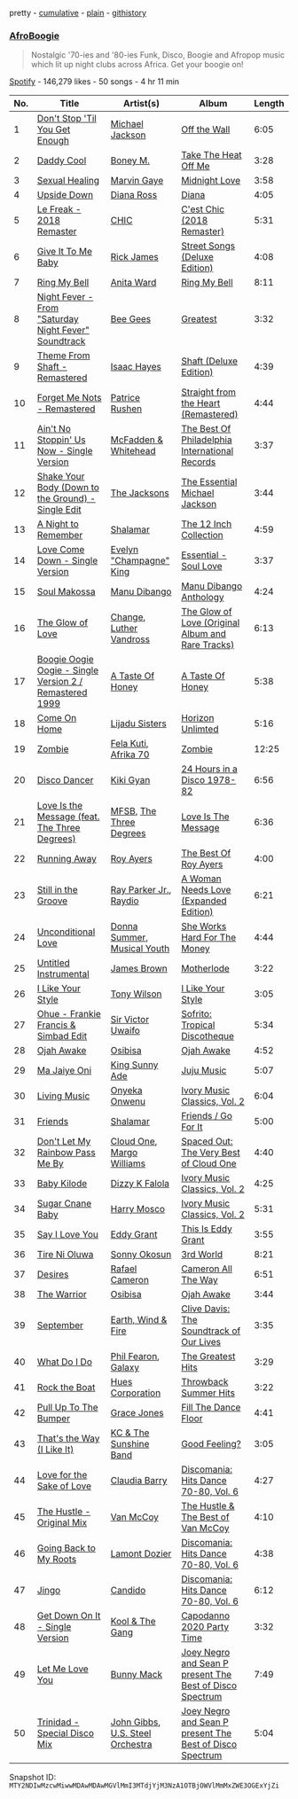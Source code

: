 pretty - [cumulative](/playlists/cumulative/37i9dQZF1DWT6pI50XnTRh.md) - [plain](/playlists/plain/37i9dQZF1DWT6pI50XnTRh) - [githistory](https://github.githistory.xyz/mackorone/spotify-playlist-archive/blob/main/playlists/plain/37i9dQZF1DWT6pI50XnTRh)

### [AfroBoogie](https://open.spotify.com/playlist/37i9dQZF1DWT6pI50XnTRh)

> Nostalgic '70\-ies and '80\-ies Funk, Disco, Boogie and Afropop music which lit up night clubs across Africa\. Get your boogie on!

[Spotify](https://open.spotify.com/user/spotify) - 146,279 likes - 50 songs - 4 hr 11 min

| No. | Title | Artist(s) | Album | Length |
|---|---|---|---|---|
| 1 | [Don't Stop 'Til You Get Enough](https://open.spotify.com/track/46eu3SBuFCXWsPT39Yg3tJ) | [Michael Jackson](https://open.spotify.com/artist/3fMbdgg4jU18AjLCKBhRSm) | [Off the Wall](https://open.spotify.com/album/2ZytN2cY4Zjrr9ukb2rqTP) | 6:05 |
| 2 | [Daddy Cool](https://open.spotify.com/track/3WMbD1OyfKuwWDWMNbPQ4g) | [Boney M.](https://open.spotify.com/artist/54R6Y0I7jGUCveDTtI21nb) | [Take The Heat Off Me](https://open.spotify.com/album/1KQUrny9y5zGpktF6hAGd4) | 3:28 |
| 3 | [Sexual Healing](https://open.spotify.com/track/3VZmChrnVW8JK6ano4gSED) | [Marvin Gaye](https://open.spotify.com/artist/3koiLjNrgRTNbOwViDipeA) | [Midnight Love](https://open.spotify.com/album/3gPlX9Zs3tXZZKNCyoOkSm) | 3:58 |
| 4 | [Upside Down](https://open.spotify.com/track/3pbtBomO4Zt5gGiqsYeiBH) | [Diana Ross](https://open.spotify.com/artist/3MdG05syQeRYPPcClLaUGl) | [Diana](https://open.spotify.com/album/3zgDLoVcpVGfFbDZJf3uHI) | 4:05 |
| 5 | [Le Freak \- 2018 Remaster](https://open.spotify.com/track/7Kszjzps0xbQXyo1pO4KfE) | [CHIC](https://open.spotify.com/artist/0Xf8oDAJYd2D0k3NLI19OV) | [C'est Chic \(2018 Remaster\)](https://open.spotify.com/album/4a1EmaXGBiQ61Y4m6SNcYi) | 5:31 |
| 6 | [Give It To Me Baby](https://open.spotify.com/track/13v3siPyvy5TTEZYmGPPse) | [Rick James](https://open.spotify.com/artist/0FrpdcVlJQqibaz5HfBUrL) | [Street Songs \(Deluxe Edition\)](https://open.spotify.com/album/2DBFUBBqJQvfXpodPi2WP5) | 4:08 |
| 7 | [Ring My Bell](https://open.spotify.com/track/7GK2KVYH8FrTC9zehmjVMd) | [Anita Ward](https://open.spotify.com/artist/3Dd6jD1AApgtNoU6SJWR7P) | [Ring My Bell](https://open.spotify.com/album/5G7Hry7SFLrdsvPu12EUyV) | 8:11 |
| 8 | [Night Fever \- From "Saturday Night Fever" Soundtrack](https://open.spotify.com/track/5KgbyD2lQQlIupAaPjgiXg) | [Bee Gees](https://open.spotify.com/artist/1LZEQNv7sE11VDY3SdxQeN) | [Greatest](https://open.spotify.com/album/5YHZaCxCuuK81h4Fimb9rT) | 3:32 |
| 9 | [Theme From Shaft \- Remastered](https://open.spotify.com/track/7KMILVTQdVS4zQ8ilTcpRO) | [Isaac Hayes](https://open.spotify.com/artist/3IKV7o6WPphDB7cCWXaG3E) | [Shaft \(Deluxe Edition\)](https://open.spotify.com/album/5HAXYSqdNjjbvoFrXwtrBw) | 4:39 |
| 10 | [Forget Me Nots \- Remastered](https://open.spotify.com/track/5ERZGchTi6sysVmA913Ryx) | [Patrice Rushen](https://open.spotify.com/artist/1mNnxxnPfHQDOkFjnZmdkc) | [Straight from the Heart \(Remastered\)](https://open.spotify.com/album/2tc6ZlzJS56yiVvo40R03g) | 4:44 |
| 11 | [Ain't No Stoppin' Us Now \- Single Version](https://open.spotify.com/track/352zgXSWzF85TvLhzJ7kkK) | [McFadden & Whitehead](https://open.spotify.com/artist/3iQM78Xg0wJnGZhgVNLPmY) | [The Best Of Philadelphia International Records](https://open.spotify.com/album/3H07uxfYAIqJqrKitWQGtZ) | 3:37 |
| 12 | [Shake Your Body \(Down to the Ground\) \- Single Edit](https://open.spotify.com/track/6lSVidZXCnOnYAWcgIqVDF) | [The Jacksons](https://open.spotify.com/artist/2yrbLiuBmc9j81lTX3XUuI) | [The Essential Michael Jackson](https://open.spotify.com/album/77dNyQA0z8dV33M4so4eRY) | 3:44 |
| 13 | [A Night to Remember](https://open.spotify.com/track/2xsXNMfcKLQxL5sQq4v7gH) | [Shalamar](https://open.spotify.com/artist/3REpOYo13YkVj1dFzda12A) | [The 12 Inch Collection](https://open.spotify.com/album/3sY9MPqUb0mSj1sujVdLZc) | 4:59 |
| 14 | [Love Come Down \- Single Version](https://open.spotify.com/track/3ZpSFamHHJE4kL59IePR7P) | [Evelyn "Champagne" King](https://open.spotify.com/artist/4JCt4xrbbBB9blkKwNlcJ7) | [Essential \- Soul Love](https://open.spotify.com/album/7LNiJbdcg604Tfr5revoL6) | 3:37 |
| 15 | [Soul Makossa](https://open.spotify.com/track/21s0bjVrP7RtQskeUKZxOu) | [Manu Dibango](https://open.spotify.com/artist/30UIjoCGuL3Fa5BOc3ayNW) | [Manu Dibango Anthology](https://open.spotify.com/album/4WDsHhoLJTSGVAt7ydCoPN) | 4:24 |
| 16 | [The Glow of Love](https://open.spotify.com/track/6w9g12jpHCPCuvYVX7vLLG) | [Change](https://open.spotify.com/artist/2fJ2vi4PUSxyvYaeq0FTbE), [Luther Vandross](https://open.spotify.com/artist/19y5MFBH7gohEdGwKM7QsP) | [The Glow of Love \(Original Album and Rare Tracks\)](https://open.spotify.com/album/5AWDEEdFf7ab4X6HpfxLye) | 6:13 |
| 17 | [Boogie Oogie Oogie \- Single Version 2 / Remastered 1999](https://open.spotify.com/track/0y0QpmcF1G3F79rjk3fjUx) | [A Taste Of Honey](https://open.spotify.com/artist/1ii6e2pv8VIRwnTER71rMl) | [A Taste Of Honey](https://open.spotify.com/album/2WDP1yNTx3cBR9LBE4Ribh) | 5:38 |
| 18 | [Come On Home](https://open.spotify.com/track/3XPOwqZH6WsBLn3uURmXQ4) | [Lijadu Sisters](https://open.spotify.com/artist/1iElGdidl4zFXOpaaem4wZ) | [Horizon Unlimted](https://open.spotify.com/album/6NfAHT2xusXUA4E7WMj8HY) | 5:16 |
| 19 | [Zombie](https://open.spotify.com/track/11GDQVqIEKAB4QKOcIVOvG) | [Fela Kuti](https://open.spotify.com/artist/5CG9X521RDFWCuAhlo6QoR), [Afrika 70](https://open.spotify.com/artist/5lhLOXDLaw0yjEXd6xTasV) | [Zombie](https://open.spotify.com/album/4CGGf13zt9Jva2ia4CKQi6) | 12:25 |
| 20 | [Disco Dancer](https://open.spotify.com/track/297SLwXcZw0ZUourOzPQpU) | [Kiki Gyan](https://open.spotify.com/artist/4lxYjU4q6B1KoDJOvNXzQy) | [24 Hours in a Disco 1978\-82](https://open.spotify.com/album/0p1PYyKaMEsDboqHmERvZu) | 6:56 |
| 21 | [Love Is the Message \(feat\. The Three Degrees\)](https://open.spotify.com/track/7jPcmkRtO3BPBEAA9Q58AN) | [MFSB](https://open.spotify.com/artist/2mknvtcck8i82nKxDPDibv), [The Three Degrees](https://open.spotify.com/artist/2zpFG5cvw00QmrYTUsjApa) | [Love Is The Message](https://open.spotify.com/album/6x6beV2H3fTTL2ovxA3iVQ) | 6:36 |
| 22 | [Running Away](https://open.spotify.com/track/3KLYkhq8QGEuKRkKj6E694) | [Roy Ayers](https://open.spotify.com/artist/6R9Mv0bgGE4Tqxna1q5Mrj) | [The Best Of Roy Ayers](https://open.spotify.com/album/2FtG21lowfa5dnswLCmryp) | 4:00 |
| 23 | [Still in the Groove](https://open.spotify.com/track/4AaB8loejHKcwAQN0MT72B) | [Ray Parker Jr.](https://open.spotify.com/artist/0NyzfcGDZZ6GM25EBG9BYK), [Raydio](https://open.spotify.com/artist/1VQ7baxc9Okx2YuRnpKMMR) | [A Woman Needs Love \(Expanded Edition\)](https://open.spotify.com/album/38993ejU6at3J4b0fxIien) | 6:21 |
| 24 | [Unconditional Love](https://open.spotify.com/track/6rX8XrnLLIggn6ItYWnoMM) | [Donna Summer](https://open.spotify.com/artist/2eogQKWWoohI3BSnoG7E2U), [Musical Youth](https://open.spotify.com/artist/2CuzDPkRD6BJBvdWqCrt2I) | [She Works Hard For The Money](https://open.spotify.com/album/0x3qYJCMrhJPgi7hTqxEl2) | 4:44 |
| 25 | [Untitled Instrumental](https://open.spotify.com/track/2aUHr9nibVhoYHoKFlEw1T) | [James Brown](https://open.spotify.com/artist/7GaxyUddsPok8BuhxN6OUW) | [Motherlode](https://open.spotify.com/album/3PMLP2hPq76MY9XKAgUC8f) | 3:22 |
| 26 | [I Like Your Style](https://open.spotify.com/track/7b0bir8Z4KyyBwQfBIjmYY) | [Tony Wilson](https://open.spotify.com/artist/3nwZKsmOiJjn7x0fS3L5ZR) | [I Like Your Style](https://open.spotify.com/album/3N9BeN0UCTwyHADo59PI0g) | 3:05 |
| 27 | [Ohue \- Frankie Francis & Simbad Edit](https://open.spotify.com/track/6mpWzzeF15T39cCZFCsvh0) | [Sir Victor Uwaifo](https://open.spotify.com/artist/2hCi6vXJyyTG9szd63b4LU) | [Sofrito: Tropical Discotheque](https://open.spotify.com/album/5AOELfqelmBhaAV5PsHHYr) | 5:34 |
| 28 | [Ojah Awake](https://open.spotify.com/track/7hPCaFhX074AINbYi0ye71) | [Osibisa](https://open.spotify.com/artist/12X85dtebfc7JTZ8iMBT2o) | [Ojah Awake](https://open.spotify.com/album/6bHGRYoRt21wn95Dlz4YSU) | 4:52 |
| 29 | [Ma Jaiye Oni](https://open.spotify.com/track/47ZKAaOco4DebMlGRzcvUn) | [King Sunny Ade](https://open.spotify.com/artist/0eatcjNWvGuDEPNnjgPNn1) | [Juju Music](https://open.spotify.com/album/4BsMW0J2DUx9R9fP5TAEYs) | 5:07 |
| 30 | [Living Music](https://open.spotify.com/track/2e8OoF7KghSpQ1MdsX7sJd) | [Onyeka Onwenu](https://open.spotify.com/artist/0AsoglRr6rQ8DZEKWnBPz7) | [Ivory Music Classics, Vol\. 2](https://open.spotify.com/album/0Vhl9WUTA5hBUWy6L6MsmQ) | 6:04 |
| 31 | [Friends](https://open.spotify.com/track/6TzkJUYcxbSHMiVYz3HpKl) | [Shalamar](https://open.spotify.com/artist/3REpOYo13YkVj1dFzda12A) | [Friends / Go For It](https://open.spotify.com/album/39jaUqZfh7YUgQnemcgnXF) | 5:00 |
| 32 | [Don't Let My Rainbow Pass Me By](https://open.spotify.com/track/5F030QnPpy1nMh8UmlHdKD) | [Cloud One](https://open.spotify.com/artist/2B9FE4FTPCJ7W8DrF5wkve), [Margo Williams](https://open.spotify.com/artist/1EzQ066WkkULCd4TByuEqd) | [Spaced Out: The Very Best of Cloud One](https://open.spotify.com/album/3rPJAH1VcOILbQIwfy7Rfz) | 4:40 |
| 33 | [Baby Kilode](https://open.spotify.com/track/0PYDivZavH4ndRJB6E5iUu) | [Dizzy K Falola](https://open.spotify.com/artist/4QebwA96fgRFgzeXzx9dmj) | [Ivory Music Classics, Vol\. 2](https://open.spotify.com/album/0Vhl9WUTA5hBUWy6L6MsmQ) | 4:25 |
| 34 | [Sugar Cnane Baby](https://open.spotify.com/track/5kFPItOjyYqGrNnqsROU42) | [Harry Mosco](https://open.spotify.com/artist/5xRUMq2gshg8BfuXR7QFWl) | [Ivory Music Classics, Vol\. 2](https://open.spotify.com/album/0Vhl9WUTA5hBUWy6L6MsmQ) | 5:31 |
| 35 | [Say I Love You](https://open.spotify.com/track/6NkDS793oPRpIAjrAsKNAa) | [Eddy Grant](https://open.spotify.com/artist/6j2HWcd7z61iTLbi8eD0hA) | [This Is Eddy Grant](https://open.spotify.com/album/1GDajHPyvYM4YEUgKNusNX) | 3:55 |
| 36 | [Tire Ni Oluwa](https://open.spotify.com/track/5uHK9zXW1KGWnw9fRYLyq0) | [Sonny Okosun](https://open.spotify.com/artist/4ksts9wd24Oj0ReBiegoXl) | [3rd World](https://open.spotify.com/album/5OaZVrFg7EniD0OoPY88fE) | 8:21 |
| 37 | [Desires](https://open.spotify.com/track/1BWnAnHrIjRsOb4F9xC0P7) | [Rafael Cameron](https://open.spotify.com/artist/12Kkris6XNRRceFq7WoTer) | [Cameron All The Way](https://open.spotify.com/album/0h58dYQtgHRiW9GQbBhmKY) | 6:51 |
| 38 | [The Warrior](https://open.spotify.com/track/1xjSFzaiaA1XCMyvq5fJKl) | [Osibisa](https://open.spotify.com/artist/12X85dtebfc7JTZ8iMBT2o) | [Ojah Awake](https://open.spotify.com/album/6bHGRYoRt21wn95Dlz4YSU) | 3:44 |
| 39 | [September](https://open.spotify.com/track/2fckeyAojYpJ9xGSrGa94g) | [Earth, Wind & Fire](https://open.spotify.com/artist/4QQgXkCYTt3BlENzhyNETg) | [Clive Davis: The Soundtrack of Our Lives](https://open.spotify.com/album/13VY4UMIBiyl1IHbodEDYE) | 3:35 |
| 40 | [What Do I Do](https://open.spotify.com/track/4ZvObq9XNo342rXAwjZZNk) | [Phil Fearon](https://open.spotify.com/artist/1UXbr4S5dk24DLPoEMxSJF), [Galaxy](https://open.spotify.com/artist/6ZQoOkrCsTU1L1imn5k8Mn) | [The Greatest Hits](https://open.spotify.com/album/5lygRO7XrugRMJCwwaJ7Qj) | 3:29 |
| 41 | [Rock the Boat](https://open.spotify.com/track/1cW6LQZCkPlYbt5fIN22q7) | [Hues Corporation](https://open.spotify.com/artist/6PpGPIrFf3LM7Q77eR4Bts) | [Throwback Summer Hits](https://open.spotify.com/album/087jVCsvpH25w3QGaHqA3z) | 3:22 |
| 42 | [Pull Up To The Bumper](https://open.spotify.com/track/5VpDYLvj2R2D69irsL5Mra) | [Grace Jones](https://open.spotify.com/artist/2f9ZiYA2ic1r1voObUimdd) | [Fill The Dance Floor](https://open.spotify.com/album/5gc6mLkEYKdwD58QlODJED) | 4:41 |
| 43 | [That's the Way \(I Like It\)](https://open.spotify.com/track/1mtlNz8CZvflIoWcsO6PIe) | [KC & The Sunshine Band](https://open.spotify.com/artist/3mQBpAOMWYqAZyxtyeo4Lo) | [Good Feeling?](https://open.spotify.com/album/5BFfuGnAX9JLIgMFHBXMIc) | 3:05 |
| 44 | [Love for the Sake of Love](https://open.spotify.com/track/3XfO4iKlM7fdoiJ4uz1wku) | [Claudia Barry](https://open.spotify.com/artist/5Y4hAdGj1mciEktS39vJYN) | [Discomania: Hits Dance 70\-80, Vol\. 6](https://open.spotify.com/album/2lEVsqT80Q3vnYlRkUEZ1d) | 4:27 |
| 45 | [The Hustle \- Original Mix](https://open.spotify.com/track/75PHqzep3Lf11sIYP5ps5q) | [Van McCoy](https://open.spotify.com/artist/0bShb58TO0fM5jOjXhB1WT) | [The Hustle & The Best of Van McCoy](https://open.spotify.com/album/0QdIm38ml7jHplmYOqazbF) | 4:10 |
| 46 | [Going Back to My Roots](https://open.spotify.com/track/3Ls5qhpvs46HkG12xCh3bD) | [Lamont Dozier](https://open.spotify.com/artist/6Dpx8fRtNa9CEORHIiBQTG) | [Discomania: Hits Dance 70\-80, Vol\. 6](https://open.spotify.com/album/2lEVsqT80Q3vnYlRkUEZ1d) | 4:38 |
| 47 | [Jingo](https://open.spotify.com/track/1C9XAjzr0pd1yE76TD3FM3) | [Candido](https://open.spotify.com/artist/6PyAzOON3Toc5MPZrZMA5i) | [Discomania: Hits Dance 70\-80, Vol\. 6](https://open.spotify.com/album/2lEVsqT80Q3vnYlRkUEZ1d) | 6:12 |
| 48 | [Get Down On It \- Single Version](https://open.spotify.com/track/6N40q9p8ydUdHpYwSuoXId) | [Kool & The Gang](https://open.spotify.com/artist/3VNITwohbvU5Wuy5PC6dsI) | [Capodanno 2020 Party Time](https://open.spotify.com/album/2LwWmLGcvLZF8fh2XOMqcV) | 3:32 |
| 49 | [Let Me Love You](https://open.spotify.com/track/2omcm8YdAMlVWcxhJo9tQG) | [Bunny Mack](https://open.spotify.com/artist/2JZu13wsOrKnWcYukpE1pQ) | [Joey Negro and Sean P present The Best of Disco Spectrum](https://open.spotify.com/album/4U62xyQiPH0CcBc5INVDK2) | 7:49 |
| 50 | [Trinidad \- Special Disco Mix](https://open.spotify.com/track/4Qb0va1gzVonFxU7vghCfp) | [John Gibbs](https://open.spotify.com/artist/0sByuZOX52ihgJcBMs4i0a), [U.S\. Steel Orchestra](https://open.spotify.com/artist/3Rd64MZkwo6mAbERZVt1aR) | [Joey Negro and Sean P present The Best of Disco Spectrum](https://open.spotify.com/album/4U62xyQiPH0CcBc5INVDK2) | 5:04 |

Snapshot ID: `MTY2NDIwMzcwMiwwMDAwMDAwMGVlMmI3MTdjYjM3NzA1OTBjOWVlMmMxZWE3OGExYjZi`
